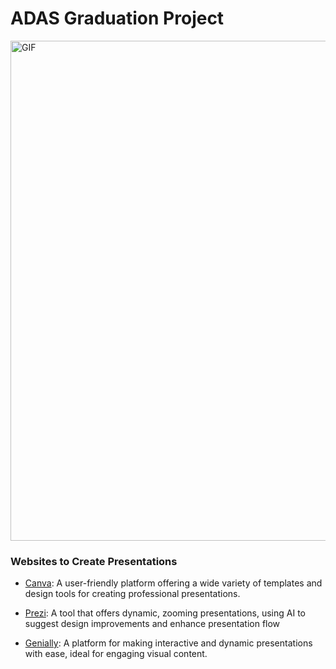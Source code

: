 # ADAS Graduation Project

<img src="https://media.giphy.com/media/0HR6cjY8Q1XQlmjVVa/giphy.gif" alt="GIF" width="800" />


### Websites to Create Presentations

- [Canva](https://www.canva.com/): A user-friendly platform offering a wide variety of templates and design tools for creating professional presentations.
  
- [Prezi](https://prezi.com/dashboard/next/#/all): A tool that offers dynamic, zooming presentations, using AI to suggest design improvements and enhance presentation flow
  
- [Genially](https://genially.com/): A platform for making interactive and dynamic presentations with ease, ideal for engaging visual content.
